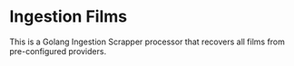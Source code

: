 # Ingestion Films
This is a Golang Ingestion Scrapper processor that recovers all films from pre-configured providers.
